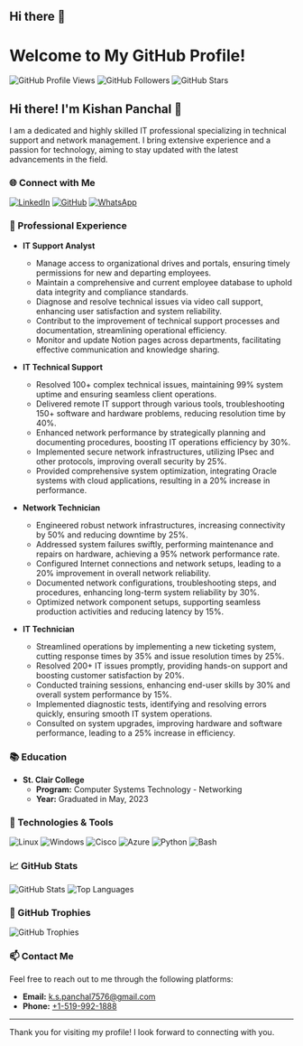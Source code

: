 ## Hi there 👋

# Welcome to My GitHub Profile!

![GitHub Profile Views](https://komarev.com/ghpvc/?username=711Krunal&style=flat-square)
![GitHub Followers](https://img.shields.io/github/followers/711Krunal?label=Followers&style=social)
![GitHub Stars](https://img.shields.io/github/stars/711Krunal?affiliations=OWNER&style=social)

## Hi there! I'm Kishan Panchal 👋

I am a dedicated and highly skilled IT professional specializing in technical support and network management. I bring extensive experience and a passion for technology, aiming to stay updated with the latest advancements in the field.

### 🌐 Connect with Me

[![LinkedIn](https://img.shields.io/badge/LinkedIn-0077B5?style=for-the-badge&logo=linkedin&logoColor=white)](https://www.linkedin.com/in/kspanchal/)
[![GitHub](https://img.shields.io/badge/GitHub-181717?style=for-the-badge&logo=github&logoColor=white)](https://github.com/711Krunal)
[![WhatsApp](https://img.shields.io/badge/WhatsApp-25D366?style=for-the-badge&logo=whatsapp&logoColor=white)](https://wa.me/15199921888)

### 💼 Professional Experience

- **IT Support Analyst**
  - Manage access to organizational drives and portals, ensuring timely permissions for new and departing employees.
  - Maintain a comprehensive and current employee database to uphold data integrity and compliance standards.
  - Diagnose and resolve technical issues via video call support, enhancing user satisfaction and system reliability.
  - Contribut to the improvement of technical support processes and documentation, streamlining operational efficiency.
  - Monitor and update Notion pages across departments, facilitating effective communication and knowledge sharing.
    
- **IT Technical Support**
  - Resolved 100+ complex technical issues, maintaining 99% system uptime and ensuring seamless client operations.
  - Delivered remote IT support through various tools, troubleshooting 150+ software and hardware problems, reducing resolution time by 40%.
  - Enhanced network performance by strategically planning and documenting procedures, boosting IT operations efficiency by 30%.
  - Implemented secure network infrastructures, utilizing IPsec and other protocols, improving overall security by 25%.
  - Provided comprehensive system optimization, integrating Oracle systems with cloud applications, resulting in a 20% increase in performance.


- **Network Technician**
  - Engineered robust network infrastructures, increasing connectivity by 50% and reducing downtime by 25%.
  - Addressed system failures swiftly, performing maintenance and repairs on hardware, achieving a 95% network performance rate.
  - Configured Internet connections and network setups, leading to a 20% improvement in overall network reliability.
  - Documented network configurations, troubleshooting steps, and procedures, enhancing long-term system reliability by 30%.
  - Optimized network component setups, supporting seamless production activities and reducing latency by 15%.

- **IT Technician**
  - Streamlined operations by implementing a new ticketing system, cutting response times by 35% and issue resolution times by 25%.
  - Resolved 200+ IT issues promptly, providing hands-on support and boosting customer satisfaction by 20%.
  - Conducted training sessions, enhancing end-user skills by 30% and overall system performance by 15%.
  - Implemented diagnostic tests, identifying and resolving errors quickly, ensuring smooth IT system operations.
  - Consulted on system upgrades, improving hardware and software performance, leading to a 25% increase in efficiency.


### 📚 Education

- **St. Clair College**
  - **Program:** Computer Systems Technology - Networking
  - **Year:** Graduated in May, 2023

<!--
### 🏆 Certifications

- **CompTIA Network+**
- **Cisco Certified Network Associate (CCNA)**
- **Microsoft Certified: Azure Fundamentals**
-->

### 🔧 Technologies & Tools

![Linux](https://img.shields.io/badge/Linux-FCC624?style=for-the-badge&logo=linux&logoColor=black)
![Windows](https://img.shields.io/badge/Windows-0078D6?style=for-the-badge&logo=windows&logoColor=white)
![Cisco](https://img.shields.io/badge/Cisco-1BA0D7?style=for-the-badge&logo=cisco&logoColor=white)
![Azure](https://img.shields.io/badge/Azure-0078D4?style=for-the-badge&logo=microsoft-azure&logoColor=white)
![Python](https://img.shields.io/badge/Python-3776AB?style=for-the-badge&logo=python&logoColor=white)
![Bash](https://img.shields.io/badge/Bash-4EAA25?style=for-the-badge&logo=gnu-bash&logoColor=white)

### 📈 GitHub Stats

![GitHub Stats](https://github-readme-stats.vercel.app/api?username=711Krunal&show_icons=true&theme=radical)
![Top Languages](https://github-readme-stats.vercel.app/api/top-langs/?username=711Krunal&layout=compact&theme=radical)

### 🏅 GitHub Trophies

![GitHub Trophies](https://github-profile-trophy.vercel.app/?username=711Krunal&theme=radical)

### 📫 Contact Me

Feel free to reach out to me through the following platforms:

- **Email:** [k.s.panchal7576@gmail.com](mailto:k.s.panchal7576@gmail.com)
- **Phone:** [+1-519-992-1888](tel:+15199921888)

---

Thank you for visiting my profile! I look forward to connecting with you.


